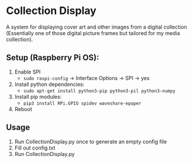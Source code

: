 # Collection Display

A system for displaying cover art and other images from a  digital collection (Essentially one of those digital picture frames but tailored for my media collection).

## Setup (Raspberry Pi OS):
1. Enable SPI
   - `sudo raspi-config` -> Interface Options -> SPI -> yes
2. Install python dependencies:
   - `sudo apt-get install python3-pip python3-pil python3-numpy`
3. Install pip modules:
   -  `pip3 install RPi.GPIO spidev waveshare-epaper`
4. Reboot

## Usage
1. Run CollectionDisplay.py once to generate an empty config file
2. Fill out config.txt
3. Run CollectionDisplay.py
